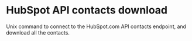 # HubSpot API contacts download

Unix command to connect to the HubSpot.com API contacts endpoint, and download all the contacts.

